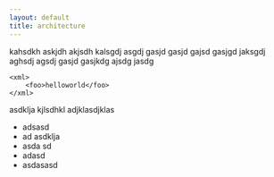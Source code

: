 ```yaml
---
layout: default
title: architecture
---
```


kahsdkh askjdh akjsdh kalsgdj asgdj gasjd gasjd gajsd gasjgd jaksgdj aghsdj agsdj gasjd gasjkdg ajsdg jasdg

    <xml>
        <foo>helloworld</foo>
    </xml>

asdklja kjlsdhkl adjklasdjklas 

* adsasd 
* ad asdklja
* asda sd
* adasd
* asdasasd